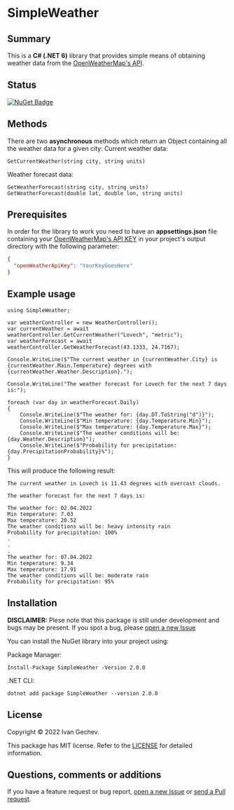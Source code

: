 # SimpleWeather

## Summary
This is a <strong>C# (.NET 6)</strong> library that provides simple means of obtaining weather data from the [OpenWeatherMap's API](https://openweathermap.org/api).

## Status
[![NuGet Badge](https://buildstats.info/nuget/SimpleWeather)](https://www.nuget.org/packages/SimpleWeather)

## Methods
There are two <strong>asynchronous</strong> methods which return an Object containing all the weather data for a given city:
Current weather data:
```Csharp
GetCurrentWeather(string city, string units)
```
Weather forecast data:
```Csharp
GetWeatherForecast(string city, string units)
GetWeatherForecast(double lat, double lon, string units)
```
## Prerequisites
In order for the library to work you need to have an <strong>appsettings.json</strong> file containing your [OpenWeatherMap's API KEY](https://openweathermap.org/api) in your project's output directory with the following parameter:
```Json
{
  "openWeatherApiKey": "YourKeyGoesHere"
}
```

## Example usage
```Csharp
using SimpleWeather;

var weatherController = new WeatherController();
var currentWeather = await weatherController.GetCurrentWeather("Lovech", "metric");
var weatherForecast = await weatherController.GetWeatherForecast(43.1333, 24.7167);

Console.WriteLine($"The current weather in {currentWeather.City} is {currentWeather.Main.Temperature} degrees with {currentWeather.Weather.Description}.");

Console.WriteLine("The weather forecast for Lovech for the next 7 days is:");

foreach (var day in weatherForecast.Daily)
{
    Console.WriteLine($"The weather for: {day.DT.ToString("d")}");
    Console.WriteLine($"Min temperature: {day.Temperature.Min}");
    Console.WriteLine($"Max temperature: {day.Temperature.Max}");
    Console.WriteLine($"The weather conditions will be: {day.Weather.Description}");
    Console.WriteLine($"Probability for precipitation: {day.PrecipitationProbability}%");
}
```
This will produce the following result:
```
The current weather in Lovech is 11.43 degrees with overcast clouds.

The weather forecast for the next 7 days is:

The weather for: 02.04.2022
Min temperature: 7.03
Max temperature: 20.52
The weather conditions will be: heavy intensity rain
Probability for precipitation: 100%
.
.
.
The weather for: 07.04.2022
Min temperature: 9.34
Max temperature: 17.91
The weather conditions will be: moderate rain
Probability for precipitation: 95%
```

## Installation
**DISCLAIMER:** Plese note that this package is still under development and bugs may be present. If you spot a bug, please [open a new Issue](https://github.com/Banovvv/SimpleWeather/issues/new)

You can install the NuGet library into your project using:

Package Manager:
```
Install-Package SimpleWeather -Version 2.0.0
```

.NET CLI:
```
dotnet add package SimpleWeather --version 2.0.0
```

## License
Copyright © 2022 Ivan Gechev.

This package has MIT license. Refer to the [LICENSE](https://github.com/Banovvv/SimpleWeather/blob/a7b24c51d62e71722899b42aded8e48fb6c8fe7e/LICENSE) for detailed information.

## Questions, comments or additions
If you have a feature request or bug report, [open a new Issue](https://github.com/Banovvv/SimpleWeather/issues/new) or [send a Pull request](https://github.com/Banovvv/SimpleWeather/pulls).
